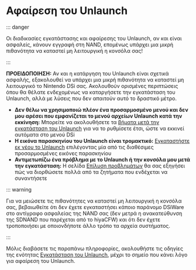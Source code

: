 # Αφαίρεση του Unlaunch

::: danger

Οι διαδικασίες εγκατάστασης και αφαίρεσης του Unlaunch, αν και είναι ασφαλείς, κάνουν εγγραφή στη NAND, επομένως υπάρχει μια μικρή πιθανότητα να καταστεί μη λειτουργική η κονσόλα σας!

:::

**ΠΡΟΕΙΔΟΠΟΙΗΣΗ:** Αν και η κατάργηση του Unlaunch είναι σχετικά ασφαλής, εξακολουθεί να υπάρχει μια μικρή πιθανότητα να καταστεί μη λειτουργικό το Nintendo DSi σας. Ακολουθούν ορισμένες περιπτώσεις όπου θα θέλατε ενδεχομένως να καταργήσετε την εγκατάσταση του Unlaunch, αλλά με λύσεις που δεν απαιτούν αυτό το δραστικό μέτρο.

- **Δεν θέλω να χρησιμοποιώ πλέον ένα προσαρμοσμένο μενού και δεν μου αρέσει που εμφανίζεται το μενού αρχείων Unlaunch κατά την εκκίνηση:** Μπορείτε να ακολουθήσετε τα [βήματα μετά την εγκατάσταση του Unlaunch](installing-unlaunch.html#section-iv-post-unlaunch-configuration) για να το ρυθμίσετε έτσι, ώστε να εκκινεί αυτόματα στο μενού DSi
- **Η εικόνα παρασκηνίου του Unlaunch είναι τρομακτικό:** [Εγκαταστήστε εκ νέου το Unlaunch](installing-unlaunch.html) επιλέγοντας μία από τις διαθέσιμες προσαρμοσμένες εικόνες παρασκηνίου
- **Αντιμετωπίζω ένα πρόβλημα με το Unlaunch ή την κονσόλα μου μετά την εγκατάσταση:** Η σελίδα [Επίλυση προβλημάτων](troubleshooting.html#unlaunch) θα σας εξηγήσει πώς να διορθώσετε πολλά από τα ζητήματα που ενδέχεται να συναντήσετε

::: warning

Για να μειώσετε τις πιθανότητες να καταστεί μη λειτουργική η κονσόλα σας, βεβαιωθείτε ότι δεν έχετε εγκαταστήσει κάποιο παράνομο DSiWare στο αντίγραφο ασφαλείας της NAND σας (δεν μετρά η ανακατεύθυνση της SDNAND που παρέχεται από το hiyaCFW) και ότι δεν έχετε τροποποιήσει με οποιονδήποτε άλλο τρόπο τα αρχεία συστήματος.

:::

Μόλις διαβάσετε τις παραπάνω πληροφορίες, ακολουθήστε τις οδηγίες της ενότητας [Εγκατάσταση του Unlaunch](installing-unlaunch.html), μέχρι το σημείο που κάνει λόγο για αφαίρεση του Unlaunch.
